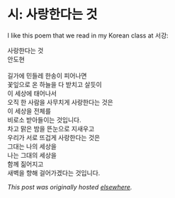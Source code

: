 # 시: 사랑한다는 것

I like this poem that we read in my Korean class at &#49436;&#44053;:

<div>&#49324;&#46993;&#54620;&#45796;&#45716; &#44163;</div>
<div>&#50504;&#46020;&#54788;</div>
<div><br></div>
<div>&#44600;&#44032;&#50640; &#48124;&#46308;&#47112; &#54620;&#49569;&#51060; &#54588;&#50612;&#45208;&#47732;</div>
<div>&#44867;&#51086;&#51004;&#47196; &#50728; &#54616;&#45720;&#51012; &#45796; &#48155;&#52824;&#44256; &#49332;&#46319;&#51060;</div>
<div>&#51060; &#49464;&#49345;&#50640; &#53468;&#50612;&#45208;&#49436;</div>
<div>&#50724;&#51649; &#54620; &#49324;&#46988;&#51012; &#49324;&#47924;&#52824;&#44172; &#49324;&#46993;&#54620;&#45796;&#45716; &#44163;&#51008;</div>
<div>&#51060; &#49464;&#49345;&#51012; &#51204;&#52404;&#47484;</div>
<div>&#48708;&#47196;&#49548; &#48155;&#50500;&#46308;&#51060;&#45716; &#44163;&#51077;&#45768;&#45796;.</div>
<div>&#52264;&#44256; &#47569;&#51008; &#48164;&#51012; &#46892;&#45576;&#51004;&#47196; &#51648;&#49352;&#50864;&#44256;</div>
<div>&#50864;&#47532;&#44032; &#49436;&#47196; &#46888;&#44161;&#44172; &#49324;&#46993;&#54620;&#45796;&#45716; &#44163;&#51008;</div>
<div>&#44536;&#45824;&#45716; &#45208;&#51032; &#49464;&#49345;&#51012;</div>
<div>&#45208;&#45716; &#44536;&#45824;&#51032; &#49464;&#49345;&#51012;</div>
<div>&#54632;&#44760; &#51658;&#50612;&#51648;&#44256;</div>
<div>&#49352;&#48317;&#51012; &#54693;&#54644; &#44152;&#50612;&#44032;&#44192;&#45796;&#45716; &#44163;&#51077;&#45768;&#45796;.</div>


*This post was originally hosted [elsewhere](http://planspace.blogspot.com/2011/05/blog-post.html).*
